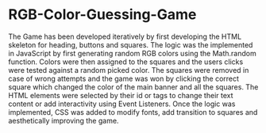 # RGB-Color-Guessing-Game

The Game has been developed iteratively by first developing the HTML skeleton for heading, buttons and squares. The logic was the implemented in JavaScript by first generating random RGB colors using the Math.random function. Colors were then assigned to the squares and the users clicks were tested against a random picked color. The squares were removed in case of wrong attempts and the game was won by clicking the correct square which changed the color of the main banner and all the squares. The HTML elements were selected by their id or tags to change their text content or add interactivity using Event Listeners.
Once the logic was implemented, CSS was added to modify fonts, add transition to squares and aesthetically improving the game. 
